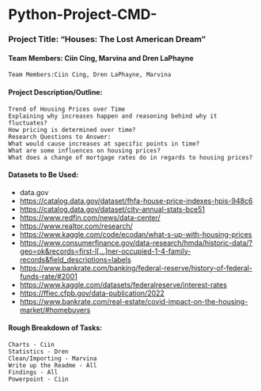 # Python-Project-CMD-

### Project Title: “Houses: The Lost American Dream”

#### Team Members:  Ciin Cing, Marvina and Dren LaPhayne

	Team Members:Ciin Cing, Dren LaPhayne, Marvina 
#### Project Description/Outline:
	Trend of Housing Prices over Time
	Explaining why increases happen and reasoning behind why it fluctuates?
	How pricing is determined over time?
	Research Questions to Answer:
	What would cause increases at specific points in time?
	What are some influences on housing prices?
	What does a change of mortgage rates do in regards to housing prices?
#### Datasets to Be Used:
- data.gov
- https://catalog.data.gov/dataset/fhfa-house-price-indexes-hpis-948c6
- https://catalog.data.gov/dataset/city-annual-stats-bce51
- https://www.redfin.com/news/data-center/
- https://www.realtor.com/research/
- https://www.kaggle.com/code/ecodan/what-s-up-with-housing-prices
- https://www.consumerfinance.gov/data-research/hmda/historic-data/?geo=ok&records=first-l[…]ner-occupied-1-4-family-records&field_descriptions=labels
- https://www.bankrate.com/banking/federal-reserve/history-of-federal-funds-rate/#2001
- https://www.kaggle.com/datasets/federalreserve/interest-rates
- https://ffiec.cfpb.gov/data-publication/2022
- https://www.bankrate.com/real-estate/covid-impact-on-the-housing-market/#homebuyers
#### Rough Breakdown of Tasks:
	Charts - Ciin
	Statistics - Dren 
	Clean/Importing - Marvina 
	Write up the Readme - All
	Findings - All
	Powerpoint - Ciin



